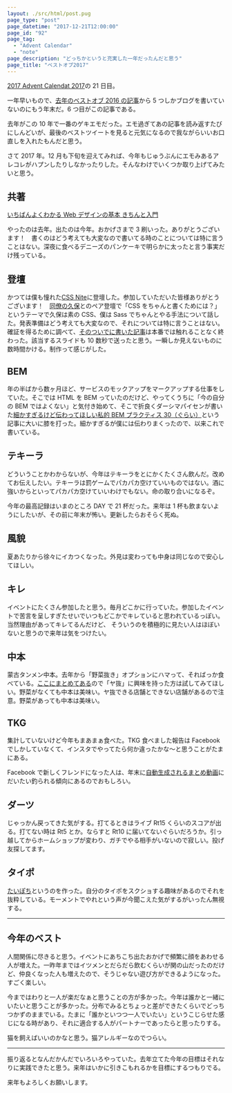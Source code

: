 ```yaml
---
layout: ./src/html/post.pug
page_type: "post"
page_datetime: "2017-12-21T12:00:00"
page_id: "92"
page_tag:
  - "Advent Calendar"
  - "note"
page_description: "どっちかというと充実した一年だったんだと思う"
page_title: "ベストオブ2017"
---
```


[2017 Advent Calendat 2017](https://adventar.org/calendars/2469)の 21 日目。

一年早いもので、[去年のベストオブ 2016 の記事](http://dskd.jp/archives/86.html)から 5 つしかブログを書いていないのにもう年末だ。6 つ目がこの記事である。

去年がこの 10 年で一番のゲキエモだった。エモ過ぎてあの記事を読み返すたびにしんどいが、最後のベストツイートを見ると元気になるので我ながらいいお口直しを入れたもんだと思う。

さて 2017 年。12 月も下旬を迎えてみれば、今年もじゅうぶんにエモみあるアレコレがハプンしたりしなかったりした。そんなわけでいくつか取り上げてみたいと思う。

## 共著

[いちばんよくわかる Web デザインの基本 きちんと入門](https://www.amazon.co.jp/dp/4797389656/)

やったのは去年。出たのは今年。おかげさまで 3 刷いった。ありがとうございます！　書くのはどう考えても大変なので書いてる時のことについては特に言うことはない。深夜に食べるデニーズのパンケーキで明らかに太ったと言う事実だけ残っている。

## 登壇

かつては僕も憧れた[CSS Nite](http://cssnite.jp/lp/lp54/)に登壇した。参加していただいた皆様ありがとうございます！　[同僚の久保](https://twitter.com/kojika17)とのペア登壇で「CSS をちゃんと書くためには？」というテーマで久保は素の CSS、僕は Sass でちゃんとやる手法について話した。発表準備はどう考えても大変なので、それについては特に言うことはない。確証を得るために調べて、[そのついでに書いた記事](http://dskd.jp/archives/90.html)は本番では触れることなく終わった。該当するスライドも 10 数秒で送ったと思う。一瞬しか見えないものに数時間かける。制作って感じがした。

## BEM

年の半ばから数ヶ月ほど、サービスのモックアップをマークアップする仕事をしていた。そこでは HTML を BEM っていたのだけど、やってくうちに「今の自分の BEM ではよくない」と気付き始めて、そこで折良くダーシマパイセンが書いた[細かすぎるけど伝わってほしい私的 BEM プラクティス 30（ぐらい）](https://necomesi.jp/blog/tsmd/posts/152)という記事に大いに膝を打った。細かすぎるが僕には伝わりまくったので、以来これで書いている。

## テキーラ

どういうことかわからないが、今年はテキーラをとにかくたくさん飲んだ。改めてお伝えしたい。テキーラは罰ゲームでパカパカ空けていいものではない。酒に強いからといってパカパカ空けていいわけでもない。命の取り合いになるぞ。

今年の最高記録はいまのところ DAY で 21 杯だった。来年は 1 杯も飲まないようにしたいが、その前に年末が怖い。更新したらおそらく死ぬ。

## 風貌

夏あたりから徐々にイカつくなった。外見は変わっても中身は同じなので安心してほしい。

## キレ

イベントにたくさん参加したと思う。毎月どこかに行っていた。参加したイベントで苦言を呈しすぎたせいでいつもどこかでキレていると思われているっぽい。当然理由があってキレてるんだけど、
そういうのを積極的に見たい人はほぼいないと思うので来年は気をつけたい。

## 中本

蒙古タンメン中本。去年から「野菜抜き」オプションにハマって、そればっか食べている。[ここにまとめてある](https://twitter.com/i/moments/939566486321971200)ので「ヤ抜」に興味を持った方は試してみてほしい。野菜がなくても中本は美味い。ヤ抜できる店舗とできない店舗があるので注意。野菜があっても中本は美味い。

## TKG

集計していないけど今年もまあまぁ食べた。TKG 食べました報告は Facebook でしかしていなくて、インスタでやってたら何か違ったかな〜と思うことがたまにある。

Facebook で新しくフレンドになった人は、年末に[自動生成されるまとめ動画](https://www.facebook.com/otiext/videos/752582001601255/)にだいたい釣られる傾向にあるのでおもしろい。

## ダーツ

じゃっかん戻ってきた気がする。打てるときはライブ Rt15 くらいのスコアが出る。打てない時は Rt5 とか。ならすと Rt10 に届いてないぐらいだろうか。引っ越してからホームショップが変わり、ガチでやる相手がいないので寂しい。投げ友探してます。

## タイポ

[たいぽち](https://twitter.com/typo_ti)というのを作った。自分のタイポをスクショする趣味があるのでそれを抜粋している。モーメントでやれという声が今聞こえた気がするがいったん無視する。

---

## 今年のベスト

人間関係に尽きると思う。イベントにあちこち出たおかげで頻繁に顔をあわせる人が増えた。一昨年まではイツメンとだらだら飲むくらいが関の山だったのだけど、仲良くなった人も増えたので、そうじゃない遊び方ができるようになった。すごく楽しい。

今まではわりと一人が楽だなぁと思うことの方が多かった。今年は誰かと一緒にいたいと思うことが多かった。分布でみるとちょっと差ができたくらいでどっちつかずのままでいる。たまに「誰かといつつ一人でいたい」というこじらせた感じになる時があり、それに適合する人がパートナーであったらと思ったりする。

猫を飼えばいいのかなと思う。猫アレルギーなのでつらい。

---

振り返るとなんだかんだでいろいろやっていた。去年立てた今年の目標はそれなりに実践できたと思う。来年はいかに引きこもれるかを目標にするつもりでる。

来年もよろしくお願いします。
